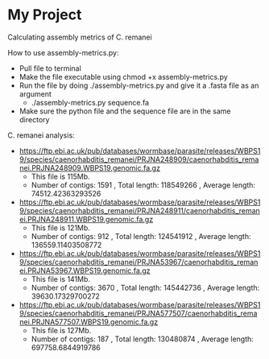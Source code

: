 # My Project

Calculating assembly metrics of C. remanei

How to use assembly-metrics.py:
- Pull file to terminal
- Make the file executable using chmod +x assembly-metrics.py
- Run the file by doing ./assembly-metrics.py and give it a .fasta file as an argument
    - ./assembly-metrics.py sequence.fa
- Make sure the python file and the sequence file are in the same directory

 
C. remanei analysis:
- https://ftp.ebi.ac.uk/pub/databases/wormbase/parasite/releases/WBPS19/species/caenorhabditis_remanei/PRJNA248909/caenorhabditis_remanei.PRJNA248909.WBPS19.genomic.fa.gz
    - This file is 115Mb.
    - Number of contigs: 1591 , Total length: 118549266 , Average length: 74512.42363293526
- https://ftp.ebi.ac.uk/pub/databases/wormbase/parasite/releases/WBPS19/species/caenorhabditis_remanei/PRJNA248911/caenorhabditis_remanei.PRJNA248911.WBPS19.genomic.fa.gz
    - This file is 121Mb.
    - Number of contigs: 912 , Total length: 124541912 , Average length: 136559.11403508772
- https://ftp.ebi.ac.uk/pub/databases/wormbase/parasite/releases/WBPS19/species/caenorhabditis_remanei/PRJNA53967/caenorhabditis_remanei.PRJNA53967.WBPS19.genomic.fa.gz
    - This file is 141Mb.
    - Number of contigs: 3670 , Total length: 145442736 , Average length: 39630.17329700272
- https://ftp.ebi.ac.uk/pub/databases/wormbase/parasite/releases/WBPS19/species/caenorhabditis_remanei/PRJNA577507/caenorhabditis_remanei.PRJNA577507.WBPS19.genomic.fa.gz
    - This file is 127Mb.
    - Number of contigs: 187 , Total length: 130480874 , Average length: 697758.6844919786
